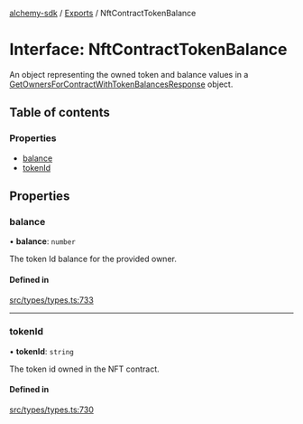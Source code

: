 [alchemy-sdk](../README.md) / [Exports](../modules.md) / NftContractTokenBalance

# Interface: NftContractTokenBalance

An object representing the owned token and balance values in a
[GetOwnersForContractWithTokenBalancesResponse](GetOwnersForContractWithTokenBalancesResponse.md) object.

## Table of contents

### Properties

- [balance](NftContractTokenBalance.md#balance)
- [tokenId](NftContractTokenBalance.md#tokenid)

## Properties

### balance

• **balance**: `number`

The token Id balance for the provided owner.

#### Defined in

[src/types/types.ts:733](https://github.com/alchemyplatform/alchemy-sdk-js/blob/30d9ef5/src/types/types.ts#L733)

___

### tokenId

• **tokenId**: `string`

The token id owned in the NFT contract.

#### Defined in

[src/types/types.ts:730](https://github.com/alchemyplatform/alchemy-sdk-js/blob/30d9ef5/src/types/types.ts#L730)
